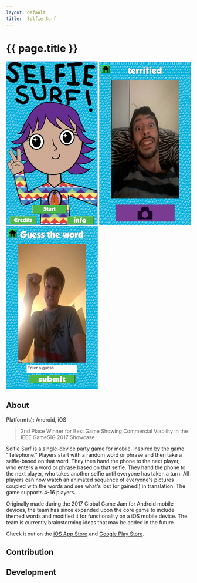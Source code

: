 ```yaml
---
layout:	default
title:	Selfie Surf
---
```


# {{ page.title }}

<img src="images/selfiesurf0.png" width="250"> 
<img src="images/selfiesurf3.jpeg" width="250">
<img src="images/selfiesurf5.jpeg" width="250">

## About
Platform(s): Android, iOS

> 2nd Place Winner for Best Game Showing Commercial Viability in the IEEE GameSIG 2017 Showcase

Selfie Surf is a single-device party game for mobile, inspired by the game "Telephone." Players start with a random word or phrase and then take a selfie-based on that word. They then hand the phone to the next player, who enters a word or phrase based on that selfie. They hand the phone to the next player, who takes another selfie until everyone has taken a turn. All players can now watch an animated sequence of everyone's pictures coupled with the words and see what's lost (or gained!) in translation. The game supports 4-16 players.

Originally made during the 2017 Global Game Jam for Android mobile devices, the team has since expanded upon the core game to include themed words and modified it for functionality on a iOS mobile device. The team is currently brainstorming ideas that may be added in the future.

Check it out on the 
[iOS App Store](https://itunes.apple.com/us/app/selfie-surf/id1248211292?ls=1&mt=8) 
and 
[Google Play Store](https://play.google.com/store/apps/details?id=com.Abi.SelfieSurf).

## Contribution


## Development
